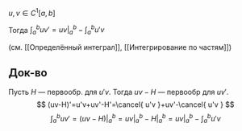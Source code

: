 $u,v \in C^{1}[a,b]$

Тогда $\int_{a}^{b} uv'=uv\bigg|_{a}^{b}-\int_{a}^{b} u'v$

(см. [[Определённый интеграл]], [[Интегрирование по частям]])
## Док-во

Пусть $H$ — первообр. для $u'v$. Тогда $uv-H$ — первообр для $uv'$.
$$
(uv-H)'=u'v+uv'-H'=\cancel{ u'v }+uv'-\cancel{ u'v }
$$
$$
\int_{a}^{b} uv' =(uv-H)\bigg|_{a}^{b}=uv\bigg|_{a}^{b}-H\bigg|_{a}^{b}=uv\bigg|_{a}^{b}-\int_{a}^{b} u'v 
$$
